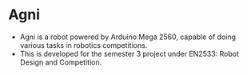 # Agni

* Agni is a robot powered by Arduino Mega 2560, capable of doing various tasks in robotics competitions.
* This is developed for the semester 3 project under EN2533: Robot Design and Competition.
